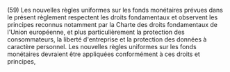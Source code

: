 (59) Les nouvelles règles uniformes sur les fonds monétaires prévues dans le présent règlement respectent les droits fondamentaux et observent les principes reconnus notamment par la Charte des droits fondamentaux de l'Union européenne, et plus particulièrement la protection des consommateurs, la liberté d'entreprise et la protection des données à caractère personnel. Les nouvelles règles uniformes sur les fonds monétaires devraient être appliquées conformément à ces droits et principes,